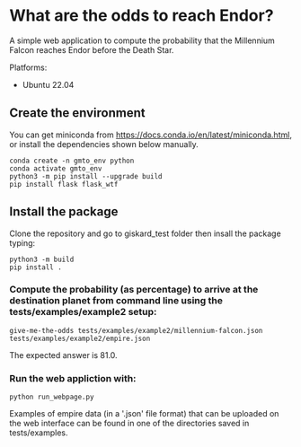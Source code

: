 # What are the odds to reach Endor?

A simple web application to compute the probability that the Millennium Falcon reaches Endor before the Death Star.

Platforms:

- Ubuntu 22.04

## Create the environment

You can get miniconda from https://docs.conda.io/en/latest/miniconda.html, or install the dependencies shown below manually.

```
conda create -n gmto_env python                                
conda activate gmto_env
python3 -m pip install --upgrade build
pip install flask flask_wtf
```

## Install the package
Clone the repository and go to giskard_test folder then insall the package typing:
```
python3 -m build
pip install .
```

### Compute the probability (as percentage) to arrive at the destination planet from command line using the tests/examples/example2 setup: 
```
give-me-the-odds tests/examples/example2/millennium-falcon.json tests/examples/example2/empire.json
``` 
The expected answer is 81.0.

### Run the web appliction with:
```
python run_webpage.py
```
Examples of empire data (in a '.json' file format) that can be uploaded on the web interface can be found in one of the directories saved in tests/examples.

